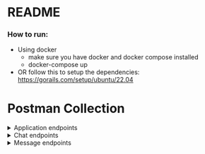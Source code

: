 # README

### How to run:
- Using docker
    - make sure you have docker and docker compose installed
    - docker-compose up
- OR follow this to setup the dependencies: https://gorails.com/setup/ubuntu/22.04

# Postman Collection

<details>
<summary>Application endpoints</summary>

### index
- **Method**: GET
- **URL**: `http://localhost:3000/applications/`
- **Body**: 21e972f91b1c5c161ae8

### show
- **Method**: GET
- **URL**: `http://localhost:3000/applications/e807b8377b5158aace76`
- **Body**: (empty)

### create
- **Method**: POST
- **URL**: `http://127.0.0.1:3000/applications`
- **Body**:
  ```json
  {
      "name": "app1"
  }

### update

- **Method**: PUT
- **URL**: http://127.0.0.1:3000/applications/e807b8377b5158aace76
- **Body**:

  ```json

    {
        "name": "app1-updated",
        "chats_count": 4
    }

### destroy

- **Method**: DELETE
- **URL**: http://127.0.0.1:3000/applications/e0ed18a1ecaa7dd24cb8
- **Body**: (empty)
</details>

<details>
<summary>Chat endpoints</summary>

### index

- **Method**: GET
- **URL**: http://localhost:3000/applications/e807b8377b5158aace76/chats/
- **Body**: (empty)

### show

- **Method**: GET
- **URL**: http://localhost:3000/applications/e807b8377b5158aace76/chats/3
- **Body**: (empty)

### create

- **Method**: POST
- **URL**: http://127.0.0.1:3000/applications/e807b8377b5158aace76/chats
- **Body**: (empty)

### destroy

- **Method**: DELETE
- **URL**: http://localhost:3000/applications/e807b8377b5158aace76/chats/5
- **Body**: (empty)
</details>

<details>
<summary> Message endpoints</summary>

### index

- **Method**: GET
- **URL**: http://localhost:3000/applications/e807b8377b5158aace76/chats/3/messages
- **Body**: (empty)

### search

- **Method**: GET
- **URL**: http://localhost:3000/applications/e807b8377b5158aace76/chats/3/messages?query=increment
- **Body**: (empty)

### show

- **Method**: GET
- **URL**: http://localhost:3000/applications/e807b8377b5158aace76/chats/3/messages/1
- **Body**: (empty)

### create

- **Method**: POST
- **URL**: http://localhost:3000/applications/e807b8377b5158aace76/chats/3/messages
- **Body**:

  ```json

    {
        "body": "incrementttttttttttttthhutlffwfqhiuytttttttttttt"
    }

### search

- **Method**: POST
- **URL**: http://localhost:3000/applications/e807b8377b5158aace76/chats/3/messages/search
- **Body**:

  ```json

    {
        "body": "incrementttttttttttttthhutlffwfqhiuytttttttttttt"
    }

### update

- **Method**: PUT
- **URL**: http://localhost:3000/applications/e807b8377b5158aace76/chats/23/messages/1
- **Body**:

  ```json

    {
        "body": "updated222222222222asdasdasdasdasdasd222"
    }

### destroy

- **Method**: DELETE
- **URL**: http://localhost:3000/applications/e807b8377b5158aace76/chats/3/messages/3
- **Body**: (empty)
</details>
